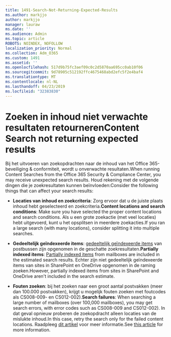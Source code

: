 ```yaml
---
title: 1491-Search-Not-Returning-Expected-Results
ms.author: markjjo
author: markjjo
manager: lauraw
ms.date: ''
ms.audience: Admin
ms.topic: article
ROBOTS: NOINDEX, NOFOLLOW
localization_priority: Normal
ms.collection: Adm_O365
ms.custom: 1491
ms.assetid: ''
ms.openlocfilehash: 517d9b75fc3aef09c0c2d5870aa695cc0ab10f06
ms.sourcegitcommit: 9d78905c512192ffc4675468abd2efc5f2e4baf4
ms.translationtype: MT
ms.contentlocale: nl-NL
ms.lasthandoff: 04/23/2019
ms.locfileid: "32383830"
---
```

# <a name="content-search-not-returning-expected-results"></a><span data-ttu-id="5b51f-102">Zoeken in inhoud niet verwachte resultaten retourneren</span><span class="sxs-lookup"><span data-stu-id="5b51f-102">Content Search not returning expected results</span></span>

<span data-ttu-id="5b51f-103">Bij het uitvoeren van zoekopdrachten naar de inhoud van het Office 365-beveiliging & conformiteit, wordt u onverwachte resultaten.</span><span class="sxs-lookup"><span data-stu-id="5b51f-103">When running Content Searches from the Office 365 Security & Compliance Center, you may receive unexpected search results.</span></span> <span data-ttu-id="5b51f-104">Houd rekening met de volgende dingen die je zoekresultaten kunnen beïnvloeden:</span><span class="sxs-lookup"><span data-stu-id="5b51f-104">Consider the following things that can affect your search results:</span></span>

- <span data-ttu-id="5b51f-105">**Locaties van inhoud en zoekcriteria**: Zorg ervoor dat u de juiste plaats inhoud hebt geselecteerd en zoekcriteria.</span><span class="sxs-lookup"><span data-stu-id="5b51f-105">**Content locations and search conditions**: Make sure you have selected the proper content locations and search conditions.</span></span> <span data-ttu-id="5b51f-106">Als u een grote zoekactie (met veel locaties) hebt uitgevoerd, kunt u het opsplitsen in meerdere zoekacties.</span><span class="sxs-lookup"><span data-stu-id="5b51f-106">If you ran a large search (with many locations), consider splitting it into multiple searches.</span></span>

- <span data-ttu-id="5b51f-107">**Gedeeltelijk geïndexeerde items**: [gedeeltelijk geïndexeerde items](https://docs.microsoft.com/office365/securitycompliance/partially-indexed-items-in-content-search) van postbussen zijn opgenomen in de geschatte zoekresultaten.</span><span class="sxs-lookup"><span data-stu-id="5b51f-107">**Partially indexed items**:  [Partially indexed items](https://docs.microsoft.com/office365/securitycompliance/partially-indexed-items-in-content-search) from mailboxes are included in the estimated search results.</span></span> <span data-ttu-id="5b51f-108">Echter zijn niet gedeeltelijk geïndexeerde items van sites in SharePoint en OneDrive opgenomen in de raming zoeken.</span><span class="sxs-lookup"><span data-stu-id="5b51f-108">However, partially indexed items from sites in SharePoint and OneDrive aren't included in the search estimate.</span></span>

- <span data-ttu-id="5b51f-109">**Fouten zoeken**: bij het zoeken naar een groot aantal postvakken (meer dan 100.000 postvakken), krijgt u mogelijk fouten zoeken met foutcodes als CS008-009- en CS012-002).</span><span class="sxs-lookup"><span data-stu-id="5b51f-109">**Search failures**: When searching a large number of mailboxes (over 100,000 mailboxes), you may get search errors, with error codes such as CS008-009 and CS012-002).</span></span> <span data-ttu-id="5b51f-110">In dat geval opnieuw proberen de zoekopdracht alleen locaties van de mislukte inhoud.</span><span class="sxs-lookup"><span data-stu-id="5b51f-110">In this case, retry the search only for the failed content locations.</span></span> <span data-ttu-id="5b51f-111">Raadpleeg [dit artikel](https://docs.microsoft.com/office365/securitycompliance/retry-failed-content-search) voor meer informatie.</span><span class="sxs-lookup"><span data-stu-id="5b51f-111">See  [this article](https://docs.microsoft.com/office365/securitycompliance/retry-failed-content-search) for more information.</span></span>

